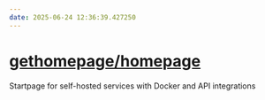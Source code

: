 ```yaml
---
date: 2025-06-24 12:36:39.427250
---
```


# [gethomepage/homepage](https://github.com/gethomepage/homepage)

Startpage for self-hosted services with Docker and API integrations